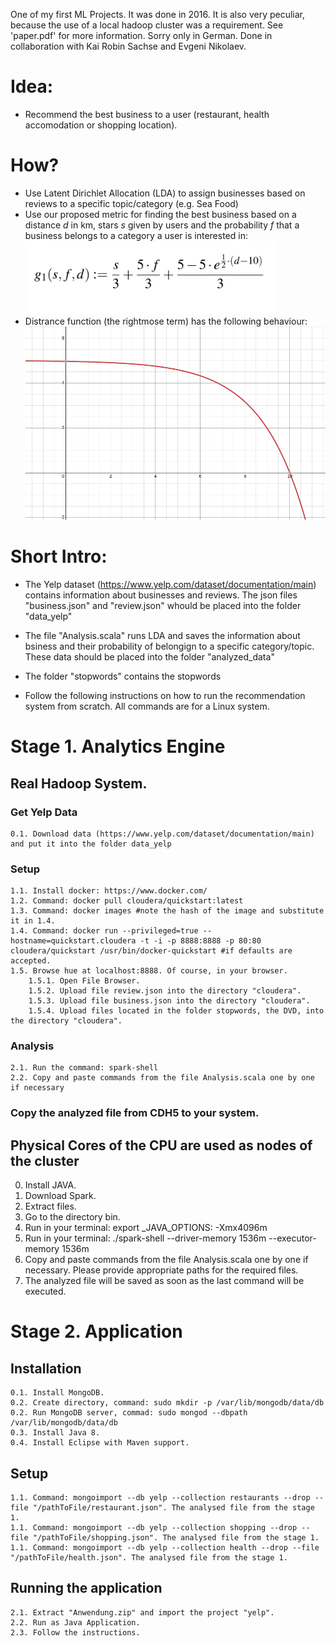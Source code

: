 One of my first ML Projects. It was done in 2016.
It is also very peculiar, because the use of a local hadoop cluster was a requirement.
See 'paper.pdf' for more information. Sorry only in German. Done in collaboration with Kai Robin Sachse and Evgeni Nikolaev.

# Idea:
- Recommend the best business to a user (restaurant, health accomodation or shopping location).

# How?
- Use Latent Dirichlet Allocation (LDA) to assign businesses based on reviews to a specific topic/category (e.g. Sea Food)
- Use our proposed metric for finding the best business based on a distance <em>d</em> in km, stars <em>s</em> given by users and the probability <em>f</em> that a business belongs to a category a user is interested in: <img src="evaluation_metric.png" alt="evaluation metric" width="400"/> 
- Distrance function (the rightmose term) has the following behaviour: <img src="distance_function.png" alt="distance function" width="600"/>

# Short Intro:
- The Yelp dataset (https://www.yelp.com/dataset/documentation/main) contains information about businesses and reviews. The json files "business.json" and "review.json" whould be placed into the folder "data_yelp"
- The file "Analysis.scala" runs LDA and saves the information about bsiness and their probability of belongign to a specific category/topic. These data should be placed into the folder "analyzed_data"
- The folder "stopwords" contains the stopwords 

- Follow the following instructions on how to run the recommendation system from scratch. All commands are for a Linux system.


# Stage 1. Analytics Engine


## Real Hadoop System.

### Get Yelp Data
	0.1. Download data (https://www.yelp.com/dataset/documentation/main) and put it into the folder data_yelp

### Setup
	1.1. Install docker: https://www.docker.com/
	1.2. Command: docker pull cloudera/quickstart:latest
	1.3. Command: docker images #note the hash of the image and substitute it in 1.4.
	1.4. Command: docker run --privileged=true --hostname=quickstart.cloudera -t -i -p 8888:8888 -p 80:80 cloudera/quickstart /usr/bin/docker-quickstart #if defaults are accepted.
	1.5. Browse hue at localhost:8888. Of course, in your browser.
		1.5.1. Open File Browser.
		1.5.2. Upload file review.json into the directory "cloudera".
		1.5.3. Upload file business.json into the directory "cloudera".
		1.5.4. Upload files located in the folder stopwords, the DVD, into the directory "cloudera".

### Analysis
	2.1. Run the command: spark-shell
	2.2. Copy and paste commands from the file Analysis.scala one by one if necessary

### Copy the analyzed file from CDH5 to your system.

## Physical Cores of the CPU are used as nodes of the cluster

0. Install JAVA.
1. Download Spark.
2. Extract files.
3. Go to the directory bin.
4. Run in your terminal: export  _JAVA_OPTIONS: -Xmx4096m
5. Run in your terminal: ./spark-shell --driver-memory 1536m --executor-memory 1536m
6. Copy and paste commands from the file Analysis.scala one by one if necessary. Please provide appropriate paths for the required files.
7. The analyzed file will be saved as soon as the last command will be executed.


# Stage 2. Application


## Installation
	0.1. Install MongoDB.
	0.2. Create directory, command: sudo mkdir -p /var/lib/mongodb/data/db
	0.2. Run MongoDB server, commad: sudo mongod --dbpath /var/lib/mongodb/data/db
	0.3. Install Java 8.
	0.4. Install Eclipse with Maven support.

## Setup
	1.1. Command: mongoimport --db yelp --collection restaurants --drop --file "/pathToFile/restaurant.json". The analysed file from the stage 1.
	1.1. Command: mongoimport --db yelp --collection shopping --drop --file "/pathToFile/shopping.json". The analysed file from the stage 1.
	1.1. Command: mongoimport --db yelp --collection health --drop --file "/pathToFile/health.json". The analysed file from the stage 1.

## Running the application
	2.1. Extract "Anwendung.zip" and import the project "yelp".
	2.2. Run as Java Application.
	2.3. Follow the instructions.
